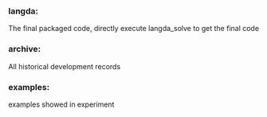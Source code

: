 ### langda: 
The final packaged code, directly execute langda_solve to get the final code

### archive: 
All historical development records

### examples: 
examples showed in experiment